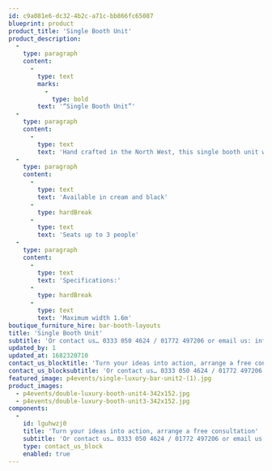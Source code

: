 ```yaml
---
id: c9a081e6-dc32-4b2c-a71c-bb866fc65087
blueprint: product
product_title: 'Single Booth Unit'
product_description:
  -
    type: paragraph
    content:
      -
        type: text
        marks:
          -
            type: bold
        text: '“Single Booth Unit”'
  -
    type: paragraph
    content:
      -
        type: text
        text: 'Hand crafted in the North West, this single booth unit will add both comfort and elegance to any event.'
  -
    type: paragraph
    content:
      -
        type: text
        text: 'Available in cream and black'
      -
        type: hardBreak
      -
        type: text
        text: 'Seats up to 3 people'
  -
    type: paragraph
    content:
      -
        type: text
        text: 'Specifications:'
      -
        type: hardBreak
      -
        type: text
        text: 'Maximum width 1.6m'
boutique_furniture_hire: bar-booth-layouts
title: 'Single Booth Unit'
subtitle: 'Or contact us… 0333 050 4624 / 01772 497206 or email us: info@p4events.co.uk'
updated_by: 1
updated_at: 1682320710
contact_us_blocktitle: 'Turn your ideas into action, arrange a free consultation'
contact_us_blocksubtitle: 'Or contact us… 0333 050 4624 / 01772 497206 or email us: info@p4events.co.uk'
featured_image: p4events/single-luxury-bar-unit2-(1).jpg
product_images:
  - p4events/double-luxury-booth-unit4-342x152.jpg
  - p4events/double-luxury-booth-unit3-342x152.jpg
components:
  -
    id: lguhwzj0
    title: 'Turn your ideas into action, arrange a free consultation'
    subtitle: 'Or contact us… 0333 050 4624 / 01772 497206 or email us: info@p4events.co.uk'
    type: contact_us_block
    enabled: true
---
```

